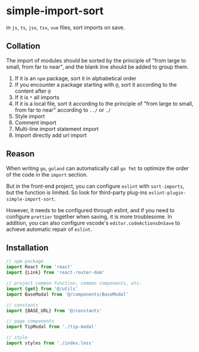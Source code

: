 # simple-import-sort

in `js`, `ts`, `jsx`, `tsx`, `vue` files, sort imports on save.

## Collation

The import of modules should be sorted by the principle of "from large to small, from far to near", and the blank line should be added to group them.

1. If it is an `npm` package, sort it in alphabetical order
2. If you encounter a package starting with `@`, sort it according to the content after `@`
3. If it is `*` all imports
4. If it is a local file, sort it according to the principle of "from large to small, from far to near" according to `../` or `./`
5. Style import
6. Comment import
7. Multi-line import statement import
8. Import directly add url import

## Reason

When writing `go`, `goland` can automatically call `go fmt` to optimize the order of the code in the `import` section.

But in the front-end project, you can configure `eslint` with `sort-imports`, but the function is limited. So look for third-party plug-ins `eslint-plugin-simple-import-sort`.

However, it needs to be configured through eslint, and if you need to configure `prettier` together when saving, it is more troublesome.
In addition, you can also configure vscode's `editor.codeActionsOnSave` to achieve automatic repair of `eslint`.

## Installation

```js
// npm package
import React from 'react'
import {Link} from 'react-router-dom'

// project common function, common components, etc.
import {get} from '@/utils'
import BaseModal from '@/components/BaseModal'

// constants
import {BASE_URL} from '@/constants'

// page components
import TipModal from './tip-modal'

// style
import styles from './index.less'
```
